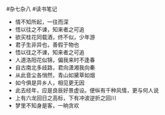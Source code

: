 #杂七杂八 #读书笔记 

- 情不知所起，一往而深
- 悟以往之不谏，知来者之可追
- 欲买桂花同载酒，终不似，少年游
- 君子生非异也，善假于物也
- 悟以往之不谏，知来者之可追
- 人道洛阳花似锦，偏我来时不逢春
- 自古南北多歧路，君向潇湘我向秦
- 从此音尘各悄然，青山如黛草如烟
- 如今俱是异乡人，相见更无因
- 此去经年，应是良辰好景虚设。便纵有千种风情，更与何人说
- 上有六龙回日之高标，下有冲波逆折之回川
- 梦里不知身是客，一晌贪欢